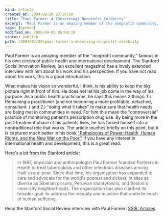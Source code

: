 ```yaml
---
kind: article
created_at: 2004-02-20 23:36:09
title: "Paul Farmer: A (Deserving) Nonprofit Celebrity"
excerpt: "Paul Farmer is an amazing member of the nonprofit community, famous in his own circles of public health and international development."
tags: [nptech]
modified_on: 2008-04-05 05:08:19
status: publish 
path: /2004/02/20/paul-farmer-a-deserving-nonprofit-celebrity
---
```


Paul Farmer is an amazing member of the "nonprofit community," famous in his own circles of public health and international development. The Stanford Social Innovation Review, (an excellent magazine) has a lovely extended interview with him about his work and his perspective. If you have not read about his work, this is a good introduction. 

What makes his vision so wonderful, I think, is his ability to keep the big picture right in front of him. He does not let his job come in the way of his purpose. As a public health practicioner, he says this means 2 things: 1.) Remaining a practitioner (and not becoming a more profitable, detached, consultant. ) and 2.) "doing what it takes" to make sure that health needs are being met in communities in need. For him this mean the "controversial" practice of  monitoring patient's perscription drug use. By being more in the post-treatment phase of his patients lives, he has forced himself into a nontraditional role that works. The article touches briefly on this point, but it is captured much better in his book <a href="http://www.amazon.com/exec/obidos/tg/detail/-/0520235509/ref=sib_rdr_dp/002-0718080-9164864?%5Fencoding=UTF8&no=283155&me=ATVPDKIKX0DER&st=books">"Pathologies of Power: Health, Human Rights, and the New War on the Poor."</a> If you have any interest in international health and development, this is a great read. 

Here's a bit from the Stanford article: 

<blockquote class="large">
In 1987, physician and anthropologist Paul Farmer founded Partners in Health to treat tuberculosis and other infectious diseases among Haiti's rural poor. Since that time, his organization has expanded to care and advocate for the world's poorest and sickest, in sites as diverse as Siberian prisons, Peruvian shantytowns, and Boston's inner-city neighborhoods. The organization has also clarified its broader goal: to address the inequity and injustice that underlie much of human suffering. </blockquote>

Read the Stanford Social Review interview with Paul Farmer:
<a title="SSIR: Articles" href="http://www.ssireview.com/articles/">SSIR: Articles</a>